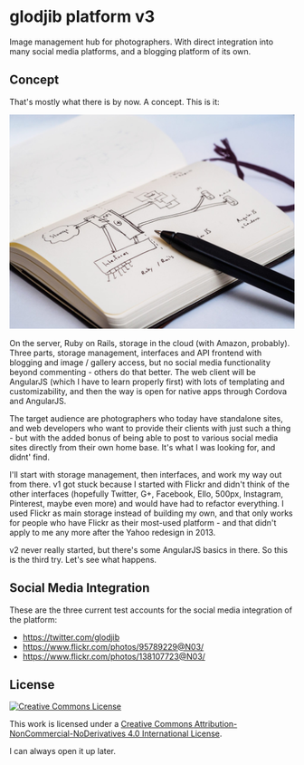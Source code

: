 # glodjib platform v3

Image management hub for photographers. With direct integration into many social media platforms,
and a blogging platform of its own.

## Concept

That's mostly what there is by now. A concept. This is it:

![Concept](app/assets/images/concept.jpg)

On the server, Ruby on Rails, storage in the cloud (with Amazon, probably). Three parts, storage management, interfaces
and API frontend with blogging and image / gallery access, but no social media functionality beyond commenting -
others do that better. The web client will be AngularJS (which I have to learn properly first)
with lots of templating and customizability, and then the way is open for native apps through Cordova and AngularJS.

The target audience are photographers who today have standalone sites, and web developers who want to provide their
clients with just such a thing - but with the added bonus of being able to post to various social media sites directly
from their own home base. It's what I was looking for, and didnt' find.

I'll start with storage management, then interfaces, and work my way out from there. v1 got stuck because I started with
Flickr and didn't think of the other interfaces (hopefully Twitter, G+, Facebook, Ello, 500px, Instagram, Pinterest, maybe even more) and would
have had to refactor everything. I used Flickr as main storage instead of building my own, and that only works for people who
have Flickr as their most-used platform - and that didn't apply to me any more after the Yahoo redesign in 2013.

v2 never really started, but there's some AngularJS basics in there. So this is the third try. Let's see what happens.

## Social Media Integration

These are the three current test accounts for the social media integration of the platform:

* https://twitter.com/glodjib
* https://www.flickr.com/photos/95789229@N03/
* https://www.flickr.com/photos/138107723@N03/

## License

<a rel="license" href="http://creativecommons.org/licenses/by-nc-nd/4.0/">
<img alt="Creative Commons License" style="border-width:0" src="https://i.creativecommons.org/l/by-nc-nd/4.0/88x31.png" />
</a>

This work is licensed under a <a rel="license" href="http://creativecommons.org/licenses/by-nc-nd/4.0/">Creative
Commons Attribution-NonCommercial-NoDerivatives 4.0 International License</a>.

I can always open it up later.
